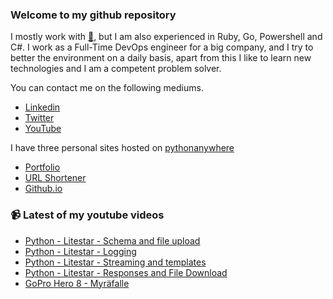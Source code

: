 ### Welcome to my github repository

I mostly work with [:snake:](https://www.python.org/), but I am also experienced in Ruby, Go, Powershell and C#. I work as a Full-Time DevOps engineer for a big company, and I try to better the environment on a daily basis, apart from this I like to learn new technologies and I am a competent problem solver.

You can contact me on the following mediums.
- [Linkedin](https://www.linkedin.com/in/r3ap3rpy)
- [Twitter](https://twitter.com/r3ap3rpy)
- [YouTube](https://www.youtube.com/channel/UC1qkMXH8d2I9DDAtBSeEHqg)

I have three personal sites hosted on [pythonanywhere](https://www.pythonanywhere.com/)
- [Portfolio](http://r3ap3rpy.pythonanywhere.com/)
- [URL Shortener](http://shortenpy.pythonanywhere.com/)
- [Github.io](https://r3ap3rpy.github.io/)

### :video_camera: Latest of my youtube videos
<!-- YOUTUBE:START -->
- [Python - Litestar - Schema and file upload](https://www.youtube.com/watch?v=HINPJWrJOyI)
- [Python - Litestar - Logging](https://www.youtube.com/watch?v=xlcJQL5R9tk)
- [Python - Litestar - Streaming and templates](https://www.youtube.com/watch?v=jVjS-EkW6eo)
- [Python - Litestar - Responses and File Download](https://www.youtube.com/watch?v=1nZ7vl9jFaA)
- [GoPro Hero 8 - Myräfalle](https://www.youtube.com/watch?v=h38eFTGNq04)
<!-- YOUTUBE:END -->

